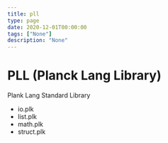 ```yaml
---
title: pll
type: page
date: 2020-12-01T00:00:00
tags: ["None"]
description: "None"
---
```


# PLL (Planck Lang Library)

Plank Lang Standard Library

- io.plk
- list.plk
- math.plk
- struct.plk
